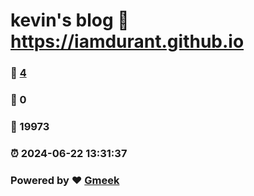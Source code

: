 # kevin's blog :link: https://iamdurant.github.io 
### :page_facing_up: [4](https://iamdurant.github.io/tag.html) 
### :speech_balloon: 0 
### :hibiscus: 19973 
### :alarm_clock: 2024-06-22 13:31:37 
### Powered by :heart: [Gmeek](https://github.com/Meekdai/Gmeek)
